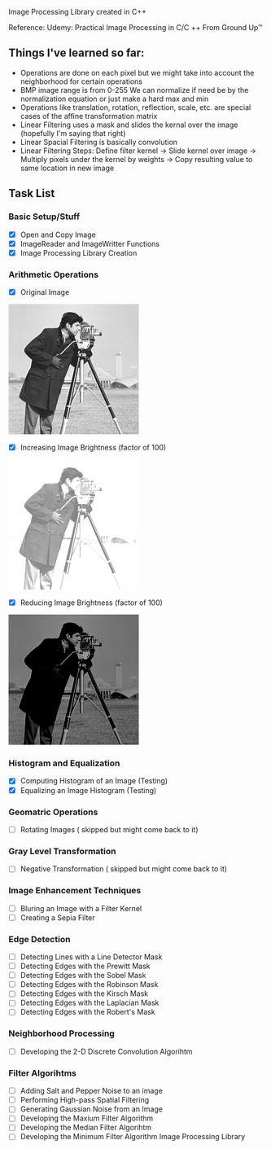 Image Processing Library created in C++

Reference: Udemy: Practical Image Processing in C/C ++ From Ground Up™   

## Things I've learned so far: 
 - Operations are done on each pixel but we might take into account the neighborhood for certain operations 
 - BMP image range is from 0-255 We can normalize if need be by the normalization equation or just make a hard max and min 
 - Operations like translation, rotation, reflection, scale, etc. are special cases of the affine transformation matrix
 - Linear Filtering uses a mask and slides the kernal over the image (hopefully I'm saying that right)
 - Linear Spacial Filtering is basically convolution 
 - Linear Filtering Steps: Define filter kernel -> Slide kernel over image -> Multiply pixels under the kernel by weights -> Copy resulting value to same location in new image

## Task List 
   
### Basic Setup/Stuff
- [x] Open and Copy Image 
- [x] ImageReader and ImageWritter Functions 
- [x] Image Processing Library Creation
### Arithmetic Operations
- [x] Original Image

![](images/man.bmp)

- [x] Increasing Image Brightness (factor of 100)

![](images/man_BrightUp.bmp)

- [x] Reducing Image Brightness (factor of 100)

![](images/man_BrightDown.bmp)

### Histogram and Equalization
- [x] Computing Histogram of an Image (Testing)
- [x] Equalizing an Image Histogram (Testing)
### Geomatric Operations
- [ ] Rotating Images ( skipped but might come back to it)
### Gray Level Transformation
- [ ] Negative Transformation ( skipped but might come back to it)
### Image Enhancement Techniques
- [ ] Bluring an Image with a Filter Kernel
- [ ] Creating a Sepia Filter
### Edge Detection
- [ ] Detecting Lines with a Line Detector Mask
- [ ] Detecting Edges with the Prewitt Mask
- [ ] Detecting Edges with the Sobel Mask
- [ ] Detecting Edges with the Robinson Mask
- [ ] Detecting Edges with the Kirsch Mask
- [ ] Detecting Edges with the Laplacian Mask
- [ ] Detecting Edges with the Robert's Mask
### Neighborhood Processing
- [ ] Developing the 2-D Discrete Convolution Algorihtm
### Filter Algorihtms
- [ ] Adding Salt and Pepper Noise to an image 
- [ ] Performing High-pass Spatial Filtering
- [ ] Generating Gaussian Noise from an Image
- [ ] Developing the Maxium Filter Algorithm
- [ ] Developing the Median Filter Algorihtm
- [ ] Developing the Minimum Filter Algorithm 
Image Processing Library 
